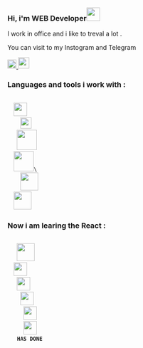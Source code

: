 ### Hi, i'm WEB Developer<img src = "https://media3.giphy.com/media/hvRJCLFzcasrR4ia7z/giphy.gif?"  width="30px"> <br/>
  I work in office and i like to treval a lot .<br/>
  
  You can visit to my Instogram and Telegram <br/> 
  
  <a href ="https//www.instogram.com//nodirbeek.014">
  <img src ="https://i.pinimg.com/736x/94/40/9a/94409a775c02d7658dd6e7ba88429b63.jpg" width ="20px">
  </a>                                  
  <a href ="https//www.telegram.com//@nodirbek014">
  <img src ="https://cdn.icon-icons.com/icons2/2201/PNG/512/telegram_logo_circle_icon_134012.png" width ="25px">
  </a>

### Languages and tools i work with :
<code>
  <img src ="https://w7.pngwing.com/pngs/390/229/png-transparent-logo-html5-brand-design-text-logo-number.png" width ="30px">
    <img src ="https://upload.wikimedia.org/wikipedia/commons/thumb/d/d5/CSS3_logo_and_wordmark.svg/1452px-CSS3_logo_and_wordmark.svg.png" width ="25px">
   <img src ="https://encrypted-tbn0.gstatic.com/images?q=tbn:ANd9GcQ-By2940ROD-tSoBum6GfaUA6wLheZ7G7oIn8DtIGYh1_vS8DOXnJjdUvU_BmHWoPgvIQ&usqp=CAU" width ="45px">
  <img src ="https://ru.smartcat.com/_vue_builder/smartcat_en_main_1648045827052_1648052258927_figma-square_2x.png" width ="45px">\
    <img src ="https://cdn-images-1.medium.com/max/1200/1*7DAbrSf-9TXQ0fqQHpnv3w.png" width ="40px">
  <img src ="https://flyclipart.com/thumb2/github-png-icon-free-download-813498.png" width ="40px">
</code>


### Now i am learing the React :
<code>
   <img src ="https://flyclipart.com/thumbs/react-js-transparent-logo-1173823.png" width ="40px">
  <img src ="https://png.pngtree.com/png-clipart/20190705/original/pngtree-vector-star-icon-png-image_4231909.jpg" width ="30px">
   <img src ="https://png.pngtree.com/png-clipart/20190705/original/pngtree-vector-star-icon-png-image_4231909.jpg" width ="30px">
    <img src ="https://png.pngtree.com/png-clipart/20190705/original/pngtree-vector-star-icon-png-image_4231909.jpg" width ="30px">
     <img src ="https://icon2.cleanpng.com/20180410/joq/kisspng-star-drawing-clip-art-5-star-5acd631f2ed740.6321481115234096951919.jpg" width ="30px">
     <img src ="https://icon2.cleanpng.com/20180410/joq/kisspng-star-drawing-clip-art-5-star-5acd631f2ed740.6321481115234096951919.jpg" width ="30px">
  <b> HAS DONE</b>
</code>
